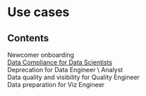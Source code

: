 # Use cases
## Contents
Newcomer onboarding \
[Data Compliance for Data Scientists](Data_Compliance_DS.md) \
Deprecation for Data Engineer \ Analyst \
Data quality and visibility for Quality Engineer \
Data preparation for Viz Engineer

